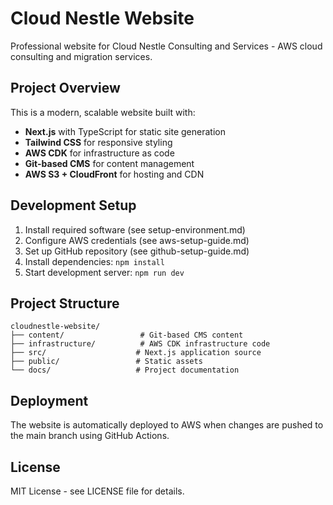 # Cloud Nestle Website

Professional website for Cloud Nestle Consulting and Services - AWS cloud consulting and migration services.

## Project Overview

This is a modern, scalable website built with:
- **Next.js** with TypeScript for static site generation
- **Tailwind CSS** for responsive styling
- **AWS CDK** for infrastructure as code
- **Git-based CMS** for content management
- **AWS S3 + CloudFront** for hosting and CDN

## Development Setup

1. Install required software (see setup-environment.md)
2. Configure AWS credentials (see aws-setup-guide.md)
3. Set up GitHub repository (see github-setup-guide.md)
4. Install dependencies: `npm install`
5. Start development server: `npm run dev`

## Project Structure

```
cloudnestle-website/
├── content/                 # Git-based CMS content
├── infrastructure/          # AWS CDK infrastructure code
├── src/                    # Next.js application source
├── public/                 # Static assets
└── docs/                   # Project documentation
```

## Deployment

The website is automatically deployed to AWS when changes are pushed to the main branch using GitHub Actions.

## License

MIT License - see LICENSE file for details.